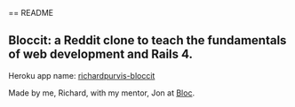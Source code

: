 == README

## Bloccit: a Reddit clone to teach the fundamentals of web development and Rails 4.

Heroku app name: [richardpurvis-bloccit](http://richardpurvis-bloccit.herokuapp.com/)

Made by me, Richard, with my mentor, Jon at [Bloc](http://bloc.io).
